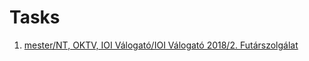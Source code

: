 # Tasks 
1. [mester/NT, OKTV, IOI Válogató/IOI Válogató 2018/2. Futárszolgálat](https://github.com/asztrikx/mester-linux/blob/master/NT%2C%20OKTV%2C%20IOI%20V%C3%A1logat%C3%B3/IOI%20V%C3%A1logat%C3%B3%202018/2.%20Fut%C3%A1rszolg%C3%A1lat%20%20%20%20__-100/feladat.pdf)